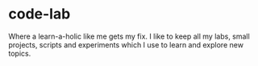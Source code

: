 # code-lab
Where a learn-a-holic like me gets my fix. I like to keep all my labs, small projects, scripts and experiments which I use to learn and explore new topics.
